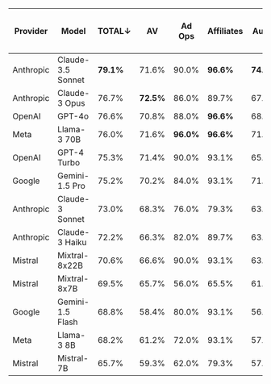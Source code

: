| Provider | Model | TOTAL↓ | AV | Ad Ops | Affiliates | Audio | Cinema | Comms Planning | Marketing Effectiveness | Outdoor | Paid Search | Paid Social | Privacy & Ethics | Programmatic | Publishing | SEO | Web Analytics | eCommerce | Content Marketing | Influencer Marketing | Market Research & Insights |
| -------- | ----- | ------ | -- | ------ | ---------- | ----- | ------ | -------------- | ----------------------- | ------- | ----------- | ----------- | ---------------- | ------------ | ---------- | --- | ------------- | --------- | ----------------- | -------------------- | -------------------------- |
| Anthropic | Claude-3.5 Sonnet | **79.1%** | 71.6% | 90.0% | **96.6%** | **74.7%** | **65.8%** | 86.6% | **85.4%** | 33.0% | **85.7%** | **80.2%** | 87.8% | 73.9% | 43.1% | **87.4%** | **81.7%** | **84.7%** | 96.7% | 95.0% | 90.0% |
| Anthropic | Claude-3 Opus | 76.7% | **72.5%** | 86.0% | 89.7% | 67.5% | 54.5% | **88.2%** | 83.5% | 32.0% | 85.1% | 74.7% | 87.8% | 74.8% | 43.1% | 85.1% | 80.0% | 81.2% | **100.0%** | 85.0% | **95.0%** |
| OpenAI | GPT-4o | 76.6% | 70.8% | 88.0% | **96.6%** | 68.1% | 57.4% | 85.0% | 82.3% | 25.8% | 83.9% | 76.4% | **89.8%** | 73.9% | 42.2% | 86.4% | 76.7% | 81.2% | 98.3% | **100.0%** | 90.0% |
| Meta | Llama-3 70B | 76.0% | 71.6% | **96.0%** | **96.6%** | 71.1% | 57.4% | 84.2% | 78.7% | 32.0% | 80.7% | 72.5% | **89.8%** | 69.4% | **47.1%** | 85.1% | 76.7% | 82.4% | 93.3% | 85.0% | **95.0%** |
| OpenAI | GPT-4 Turbo | 75.3% | 71.4% | 90.0% | 93.1% | 65.7% | 52.0% | 81.9% | 79.3% | 30.9% | 80.7% | 73.1% | 87.8% | 73.0% | **47.1%** | **87.4%** | 68.3% | 80.0% | 98.3% | 90.0% | **95.0%** |
| Google | Gemini-1.5 Pro | 75.2% | 70.2% | 84.0% | 93.1% | 71.1% | 51.5% | 80.3% | 81.7% | 27.8% | 80.1% | 74.2% | 87.8% | **76.6%** | 45.1% | 84.6% | 75.0% | **84.7%** | 98.3% | 90.0% | 90.0% |
| Anthropic | Claude-3 Sonnet | 73.0% | 68.3% | 76.0% | 79.3% | 63.2% | 52.0% | 81.9% | 75.6% | 30.9% | 79.8% | 76.9% | 83.7% | 68.5% | 41.2% | 80.7% | 73.3% | 82.4% | 98.3% | 95.0% | 90.0% |
| Anthropic | Claude-3 Haiku | 72.2% | 66.3% | 82.0% | 89.7% | 63.9% | 55.9% | 81.1% | 72.0% | **36.1%** | 75.4% | 73.1% | 79.6% | 68.5% | 38.2% | 82.8% | 71.7% | 78.8% | 96.7% | 80.0% | **95.0%** |
| Mistral | Mixtral-8x22B | 70.6% | 66.6% | 90.0% | 93.1% | 63.2% | 32.7% | 80.3% | 72.6% | 34.0% | 72.2% | 69.2% | 83.7% | 73.9% | 38.2% | 82.8% | 76.7% | 78.8% | 96.7% | 90.0% | 90.0% |
| Mistral | Mixtral-8x7B | 69.5% | 65.7% | 56.0% | 65.5% | 61.4% | 43.6% | 79.5% | 73.2% | 29.9% | 74.8% | 67.0% | 83.7% | 68.5% | 31.4% | 79.4% | 76.7% | 81.2% | 96.7% | 95.0% | 85.0% |
| Google | Gemini-1.5 Flash | 68.8% | 58.4% | 80.0% | 93.1% | 56.6% | 40.6% | 77.2% | 72.6% | 28.9% | 76.3% | 68.7% | 83.7% | 65.8% | 42.2% | 81.2% | 61.7% | 75.3% | 96.7% | 90.0% | **95.0%** |
| Meta | Llama-3 8B | 68.2% | 61.2% | 72.0% | 93.1% | 57.2% | 46.0% | 72.4% | 72.6% | 34.0% | 72.8% | 68.7% | 83.7% | 65.8% | 37.2% | 77.4% | 66.7% | 81.2% | 91.7% | 90.0% | 90.0% |
| Mistral | Mistral-7B | 65.7% | 59.3% | 62.0% | 79.3% | 57.8% | 40.6% | 74.0% | 66.5% | 25.8% | 67.0% | 62.6% | 85.7% | 70.3% | 42.2% | 76.4% | 61.7% | 80.0% | 91.7% | 95.0% | 85.0% |
